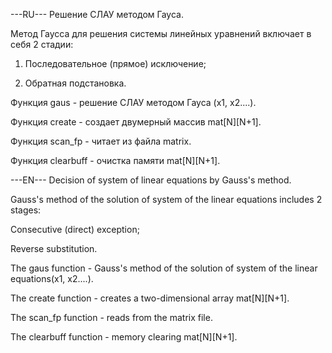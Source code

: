 ---RU---
Решение СЛАУ методом Гауса.

Метод Гаусса для решения системы линейных уравнений включает в себя 2 стадии:

1. Последовательное (прямое) исключение;

2. Обратная подстановка.

Функция gaus - решение СЛАУ методом Гауса (x1, x2....).

Функция create - создает двумерный массив mat[N][N+1].

Функция scan_fp - читает из файла matrix.

Функция clearbuff - очистка памяти mat[N][N+1].

---EN---
Decision of system of linear equations by Gauss's method.

Gauss's method of the solution of system of the linear equations includes 2 stages:

Consecutive (direct) exception;

Reverse substitution.

The gaus function - Gauss's method of the solution of system of the linear equations(x1, x2....).

The create function - creates a two-dimensional array mat[N][N+1].

The scan_fp function - reads from the matrix file.

The clearbuff function - memory clearing mat[N][N+1]. 

